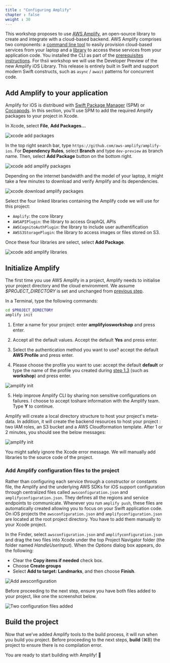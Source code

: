 ```yaml
---
title : "Configuring Amplify"
chapter : false
weight : 30
---
```


This workshop proposes to use [AWS Amplify](https://aws.amazon.com/amplify/), an open-source library to create and integrate with a cloud-based backend.  AWS Amplify comprises two components: a [command line tool](https://aws-amplify.github.io/docs/cli-toolchain/quickstart) to easily provision cloud-based services from your laptop and a [library](https://aws-amplify.github.io/docs/ios/start) to access these services from your application code. You installed the CLI as part of the [prerequisites instructions](/10_prerequisites/20_installs.html#installing-or-updating).  For thsii workshop we will use the Developer Preview of the new Amplify iOS Library. This release is entirely built in Swift and support modern Swift constructs, such as `async` / `await` patterns for concurrent code.

## Add Amplify to your application

Amplify for iOS is distribued with [Swift Package Manager](https://www.swift.org/package-manager/) (SPM) or [Cocoapods](https://cocoapods.org/). In this section, you’ll use SPM to add the required Amplify packages to your project in Xcode.

In Xcode, select **File**, **Add Packages...**

![xcode add packages](/images/20-30-add-packages.png)

In the top right search bar, type `https://github.com/aws-amplify/amplify-ios`. For **Dependency Rules**, select **Branch** and type `dev-preview` as branch name. Then, select **Add Package** button on the bottom right.

![xcode add amplify packages](/images/20-30-add-amplify-packages.png)

Depending on the internet bandwidth and the model of your laptop, it might take a few minutes to download and verify Amplify and its dependencies.

![xcode download amplify packages](/images/20-30-download-amplify-packages.png)

Select the four linked libraries containing the Amplify code we will use for this project:
- `Amplify`: the core library
- `AWSAPIPlugin`: the library to access GraphQL APIs 
- `AWSCognitoAuthPlugin`: the library to include user authentification
- `AWSS3StoragePlugin`: the library to access images or files stored on S3.

Once these four libraries are select, select **Add Package**.

![xcode add amplify libraries](/images/20-30-add-amplify-libraries.png)

## Initialize Amplify

The first time you use AWS Amplify in a project, Amplify needs to initialise your project directory and the cloud environment.  We assume *$PROJECT_DIRECTORY* is set and unchanged from [previous step](/20_getting_started/20_bootstrapping_the_app.html).

In a Terminal, type the following commands:

```bash
cd $PROJECT_DIRECTORY
amplify init
```

1. Enter a name for your project: enter **amplifyiosworkshop** and press enter.

2. Accept all the default values. Accept the default **Yes** and press enter.

3. Select the authentication method you want to use? accept the default **AWS Profile** and press enter.

4. Please choose the profile you want to use: accept the default **default** or type the name of the profile you created during [step 1.3](/10_prerequisites/30_configs.html#configuring-the-aws-command-line) (such as **workshop**) and press enter.

![amplify init](/images/20-30-amplify-init.png)

5.  Help improve Amplify CLI by sharing non sensitive configurations on failures. I choose to accept toshare information with the Amplify team.  Type **Y** to continue.

Amplify will create a local directory structure to host your project's meta-data.  In addition, it will create the backend resources to host your project : two IAM roles, an S3 bucket and a AWS Cloudformation template.  After 1 or 2 minutes, you should see the below messages:

![amplify init](/images/20-30-amplify-init-ok.png)

You might safely ignore the Xcode error message. We will manually add libraries to the source code of the project.

### Add Amplify configuration files to the project 

Rather than configuring each service through a constructor or constants file, the Amplify and the underlying AWS SDKs for iOS support configuration through centralized files called `awsconfiguration.json` and `amplifyconfiguration.json`. They defines all the regions and service endpoints to communicate. Whenever you run `amplify push`, these files are automatically created allowing you to focus on your Swift application code. On iOS projects the `awsconfiguration.json` and `amplifyconfiguration.json` are located at the root project directory. You have to add them manually to your Xcode project.

In the Finder, select `awsconfiguration.json` and `amplifyconfiguration.json` and drag the two files into Xcode under the top Project Navigator folder (the folder named *HandleUserInput*). When the *Options* dialog box appears, do the following:

- Clear the **Copy items if needed** check box.
- Choose **Create groups**
- Select **Add to target: Landmarks**, and then choose **Finish**.

![Add awsconfiguration](/images/20-30-add-awsconfiguration.gif)

Before proceeding to the next step, ensure you have both files added to your project, like one the screenshot below.

![Two configuration files added](/images/20-30-two-configuration-files.png)

## Build the project

Now that we’ve added Amplify tools to the build process, it will run when you build you project.  Before proceeding to the next steps, **build** (&#8984;B) the project to ensure there is no compilation error. 

You are ready to start building with Amplify! 🎉